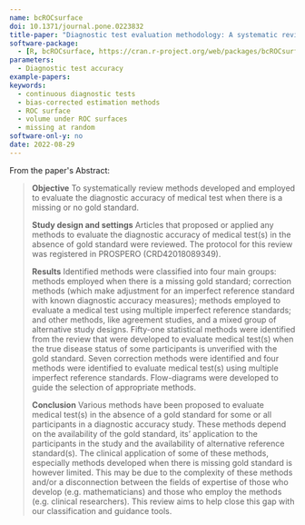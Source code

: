 ```yaml
---
name: bcROCsurface
doi: 10.1371/journal.pone.0223832
title-paper: "Diagnostic test evaluation methodology: A systematic review of methods employed to evaluate diagnostic tests in the absence of gold standard-An update"
software-package:
  - [R, bcROCsurface, https://cran.r-project.org/web/packages/bcROCsurface/index.html]
parameters:
  - Diagnostic test accuracy
example-papers:  
keywords:
  - continuous diagnostic tests
  - bias-corrected estimation methods
  - ROC surface
  - volume under ROC surfaces
  - missing at random
software-onl-y: no
date: 2022-08-29
---
```


From the paper's Abstract:

> **Objective**
To systematically review methods developed and employed to evaluate the diagnostic accuracy of medical test when there is a missing or no gold standard.
>
> **Study design and settings**
Articles that proposed or applied any methods to evaluate the diagnostic accuracy of medical test(s) in the absence of gold standard were reviewed. The protocol for this review was registered in PROSPERO (CRD42018089349).
>
> **Results**
Identified methods were classified into four main groups: methods employed when there is a missing gold standard; correction methods (which make adjustment for an imperfect reference standard with known diagnostic accuracy measures); methods employed to evaluate a medical test using multiple imperfect reference standards; and other methods, like agreement studies, and a mixed group of alternative study designs. Fifty-one statistical methods were identified from the review that were developed to evaluate medical test(s) when the true disease status of some participants is unverified with the gold standard. Seven correction methods were identified and four methods were identified to evaluate medical test(s) using multiple imperfect reference standards. Flow-diagrams were developed to guide the selection of appropriate methods.
> 
> **Conclusion**
Various methods have been proposed to evaluate medical test(s) in the absence of a gold standard for some or all participants in a diagnostic accuracy study. These methods depend on the availability of the gold standard, its’ application to the participants in the study and the availability of alternative reference standard(s). The clinical application of some of these methods, especially methods developed when there is missing gold standard is however limited. This may be due to the complexity of these methods and/or a disconnection between the fields of expertise of those who develop (e.g. mathematicians) and those who employ the methods (e.g. clinical researchers). This review aims to help close this gap with our classification and guidance tools.

